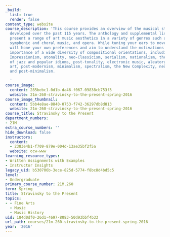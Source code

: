 ```yaml
---
_build:
  list: true
  render: false
content_type: website
course_description: 'This course provides an overview of the musical styles and techniques
  developed over the past 115 years. The anthology and supplemental listening will
  present a range of art music aesthetics in a variety of genres such as chamber music,
  symphonic and choral music, and opera. While tuning your ears to novel sounds, you
  will hone your own preferences and aim to understand the motivations behind and
  importance of a wide diversity of compositional orientations, including Expressionism,
  Impressionism, atonality, neo-Classicism, serialism, nationalism, the influence
  of jazz and popular idioms, post-tonality, electronic music, aleatory, performance
  art, post-modernism, minimalism, spectralism, the New Complexity, neo-Romanticism,
  and post-minimalism.

  '
course_image:
  content: 285bebc1-0d1b-da46-f067-09838cb753f3
  website: 21m-260-stravinsky-to-the-present-spring-2016
course_image_thumbnail:
  content: 5bb4e8ae-8840-0753-f742-36297db8d813
  website: 21m-260-stravinsky-to-the-present-spring-2016
course_title: Stravinsky to the Present
department_numbers:
- 21M
extra_course_numbers: ''
hide_download: false
instructors:
  content:
  - 2383e4b1-f709-879e-004d-13ae35bf2f5a
  website: ocw-www
learning_resource_types:
- Written Assignments with Examples
- Instructor Insights
legacy_uid: b530706b-3ece-825d-5774-f8bc8d4bd5c5
level:
- Undergraduate
primary_course_number: 21M.260
term: Spring
title: Stravinsky to the Present
topics:
- - Fine Arts
  - Music
  - Music History
uid: 184d0df0-26d1-4697-8083-50d93bbf4b33
url_path: courses/21m-260-stravinsky-to-the-present-spring-2016
year: '2016'
---
```


